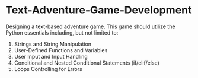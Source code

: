# Text-Adventure-Game-Development
Designing a text-based adventure game. This game should utilize the Python essentials including, but not limited to:  

1) Strings and String Manipulation 
2) User-Defined Functions and Variables 
3) User Input and Input Handling 
4) Conditional and Nested Conditional Statements (if/elif/else) 
4) Loops Controlling for Errors
